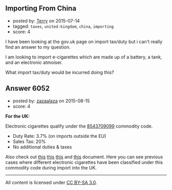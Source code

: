 ## Importing From China

- posted by: [Terry](https://stackexchange.com/users/5877277/terry) on 2015-07-14
- tagged: `taxes`, `united-kingdom`, `china`, `importing`
- score: 4

I have been looking at the gov.uk page on import tax/duty but i can't really find an answer to my question.

I am looking to import e-cigarettes which are made up of a battery, a tank, and an electronic atmoiser.

What import tax/duty would be incurred doing this?


## Answer 6052

- posted by: [zazaalaza](https://stackexchange.com/users/4672194/zazaalaza) on 2015-08-15
- score: 4

**For the UK:**

 Electronic cigarettes qualify under the [8543709099](https://www.gov.uk/trade-tariff/commodities/8543709099) commodity code.

 - Duty Rate: 3.7% (on imports outside the EU)
 - Sales Tax: 20%
 - No additional duties & taxes

Also check out
[this](http://ec.europa.eu/taxation_customs/dds2/ebti/ebti_details.jsp?Lang=en&selectedReference=&reference=GB121100946&refcountry=GB&valstartdate=&valstartdateto=&valenddate=&valenddateto=&suppldate=&nomenc=8543709099&nomencto=&keywordsearch=&descript=Electronic%20Cigarette&orderby=0&totalRecords=4&linkVal=&viewVal=&keywordmatchrule=OR&specialkeyword=)
[this](http://ec.europa.eu/taxation_customs/dds2/ebti/ebti_details.jsp?Lang=en&selectedReference=&reference=GB121980873&refcountry=GB&valstartdate=&valstartdateto=&valenddate=&valenddateto=&suppldate=&nomenc=8543709099&nomencto=&keywordsearch=&descript=Electronic%20Cigarette&orderby=0&totalRecords=4&linkVal=&viewVal=&keywordmatchrule=OR&specialkeyword=)
[this](http://ec.europa.eu/taxation_customs/dds2/ebti/ebti_details.jsp?Lang=en&selectedReference=&reference=GB122397186&refcountry=GB&valstartdate=&valstartdateto=&valenddate=&valenddateto=&suppldate=&nomenc=8543709099&nomencto=&keywordsearch=&descript=Electronic%20Cigarette&orderby=0&totalRecords=4&linkVal=&viewVal=&keywordmatchrule=OR&specialkeyword=)
and
[this](http://ec.europa.eu/taxation_customs/dds2/ebti/ebti_details.jsp?Lang=en&selectedReference=&reference=GB123796947&refcountry=GB&valstartdate=&valstartdateto=&valenddate=&valenddateto=&suppldate=&nomenc=8543709099&nomencto=&keywordsearch=&descript=Electronic%20Cigarette&orderby=0&totalRecords=4&linkVal=&viewVal=&keywordmatchrule=OR&specialkeyword=)
document. Here you can see previous cases where different electronic cigarettes have been classified under this commodity code during import into the UK.



---

All content is licensed under [CC BY-SA 3.0](https://creativecommons.org/licenses/by-sa/3.0/).
